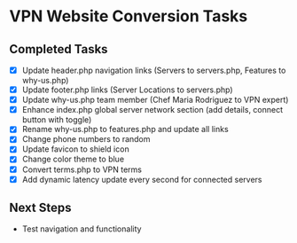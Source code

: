 # VPN Website Conversion Tasks

## Completed Tasks
- [x] Update header.php navigation links (Servers to servers.php, Features to why-us.php)
- [x] Update footer.php links (Server Locations to servers.php)
- [x] Update why-us.php team member (Chef Maria Rodriguez to VPN expert)
- [x] Enhance index.php global server network section (add details, connect button with toggle)
- [x] Rename why-us.php to features.php and update all links
- [x] Change phone numbers to random
- [x] Update favicon to shield icon
- [x] Change color theme to blue
- [x] Convert terms.php to VPN terms
- [x] Add dynamic latency update every second for connected servers

## Next Steps
- Test navigation and functionality
